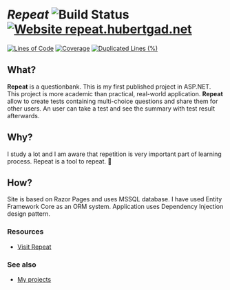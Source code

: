 # ***Repeat*** ![Build Status](https://github.com/hubertgad/Repeat/workflows/.NET%20Core%20Build%20&%20Tests/badge.svg?branch=master) [![Website repeat.hubertgad.net](https://img.shields.io/website.svg?down_color=red&down_message=down&up_color=green&up_message=up&url=https://repeat.hubertgad.net/)](https://repeat.hubertgad.net/)
[![Lines of Code](https://sonarcloud.io/api/project_badges/measure?project=hubertgad_Repeat&metric=ncloc)](https://sonarcloud.io/dashboard?id=hubertgad_Repeat)
[![Coverage](https://sonarcloud.io/api/project_badges/measure?project=hubertgad_Repeat&metric=coverage)](https://sonarcloud.io/dashboard?id=hubertgad_Repeat)
[![Duplicated Lines (%)](https://sonarcloud.io/api/project_badges/measure?project=hubertgad_Repeat&metric=duplicated_lines_density)](https://sonarcloud.io/dashboard?id=hubertgad_Repeat)

## What?
**Repeat** is a questionbank. This is my first published project in ASP.NET. This project is more academic than practical, real-world application.
**Repeat** allow to create tests containing multi-choice questions and share them for other users. An user can take a test and see the summary with test result afterwards.

## Why?
I study a lot and I am aware that repetition is very important part of learning process. Repeat is a tool to repeat. 🙂

## How?
Site is based on Razor Pages and uses MSSQL database.
I have used Entity Framework Core as an ORM system.
Application uses Dependency Injection design pattern.

### Resources
- [Visit Repeat](https://repeat.hubertgad.net/)

### See also
- [My projects](https://hubertgad.net/projects)